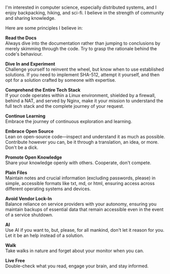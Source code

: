 I'm interested in computer science, especially distributed systems, and I enjoy backpacking, hiking, and sci-fi. I believe in the strength of community and sharing knowledge.

Here are some principles I believe in:



**Read the Docs**  
Always dive into the documentation rather than jumping to conclusions by merely skimming through the code. Try to grasp the rationale behind the code's behaviour.

**Dive In and Experiment**  
Challenge yourself to reinvent the wheel, but know when to use established solutions. If you need to implement SHA-512, attempt it yourself, and then opt for a solution crafted by someone with expertise.

**Comprehend the Entire Tech Stack**  
If your code operates within a Linux environment, shielded by a firewall, behind a NAT, and served by Nginx, make it your mission to understand the full tech stack and the complete journey of your request.

**Continue Learning**  
Embrace the journey of continuous exploration and learning.

**Embrace Open Source**  
Lean on open-source code—inspect and understand it as much as possible. Contribute however you can, be it through a translation, an idea, or more. Don't be a dick.

**Promote Open Knowledge**  
Share your knowledge openly with others. Cooperate, don't compete.

**Plain Files**  
Maintain notes and crucial information (excluding passwords, please) in simple, accessible formats like txt, md, or html, ensuring access across different operating systems and devices.

**Avoid Vendor Lock-In**  
Balance reliance on service providers with your autonomy, ensuring you maintain backups of essential data that remain accessible even in the event of a service shutdown.

**AI**  
Use AI if you want to, but, please, for all mankind, don't let it reason for you. Let it be an help instead of a solution.

**Walk**  
Take walks in nature and forget about your monitor when you can.

**Live Free**  
Double-check what you read, engage your brain, and stay informed.